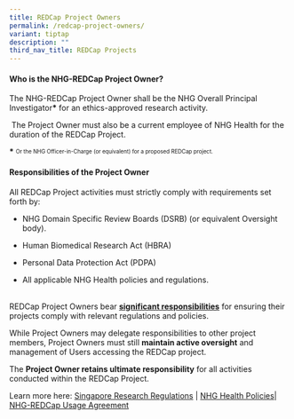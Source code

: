 ```yaml
---
title: REDCap Project Owners
permalink: /redcap-project-owners/
variant: tiptap
description: ""
third_nav_title: REDCap Projects
---
```

<h4><strong>Who is the NHG-REDCap Project Owner?</strong></h4>
<p>The NHG-REDCap Project Owner shall be the NHG Overall Principal Investigator<strong>*</strong> for
an ethics-approved research activity.</p>
<p>&nbsp;The Project Owner must also be a current employee of NHG Health
for the duration of the REDCap Project.</p>
<p><strong>*</strong>  <sup><sub>Or the NHG Officer-in-Charge (or equivalent) for a proposed REDCap project.</sub></sup>
</p>
<p></p>
<h4><strong>Responsibilities of the Project Owner</strong></h4>
<p>All REDCap Project activities must strictly comply with requirements set
forth by:</p>
<ul data-tight="true" class="tight">
<li>
<p>NHG Domain Specific Review Boards (DSRB) (or equivalent Oversight body).</p>
</li>
<li>
<p>Human Biomedical Research Act (HBRA)</p>
</li>
<li>
<p>Personal Data Protection Act (PDPA)</p>
</li>
<li>
<p>All applicable NHG Health policies and regulations.
<br>&nbsp;</p>
</li>
</ul>
<p>REDCap Project Owners bear <strong><a href="https://redcapsupport.gri.nhg.com.sg/redcap-use/" rel="noopener noreferrer nofollow" target="_blank">significant responsibilities</a></strong> for
ensuring their projects comply with relevant regulations and policies.</p>
<p>While Project Owners may delegate responsibilities to other project members,
Project Owners must still <strong>maintain active oversight</strong> and
management of Users accessing the REDCap project.</p>
<p>The <strong>Project Owner retains ultimate responsibility</strong> for all
activities conducted within the REDCap Project.</p>
<p></p>
<p>Learn more here: <a href="https://redcapsupport.gri.nhg.com.sg/clinical-trials/" rel="noopener noreferrer nofollow" target="_blank">Singapore Research Regulations</a> |
<a href="https://redcapsupport.gri.nhg.com.sg/research-data-policy/" rel="noopener noreferrer nofollow" target="_blank">NHG Health Policies</a>| <a href="https://redcapsupport.gri.nhg.com.sg/redcap-use/" rel="noopener noreferrer nofollow" target="_blank">NHG-REDCap Usage Agreement</a>
</p>
<p>&nbsp;</p>
